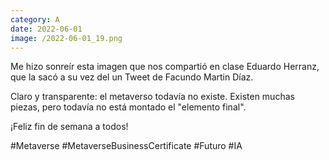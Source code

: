 ```yaml
--- 
category: A 
date: 2022-06-01 
image: /2022-06-01_19.png 
--- 
```


Me hizo sonreír esta imagen que nos compartió en clase Eduardo Herranz, que la sacó a su vez del un Tweet de Facundo Martin Díaz.

Claro y transparente: el metaverso todavía no existe. Existen muchas piezas, pero todavía no está montado el "elemento final".

¡Feliz fin de semana a todos!

  #Metaverse #MetaverseBusinessCertificate #Futuro #IA